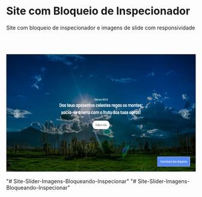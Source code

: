 ﻿# Site com Bloqueio de Inspecionador



<p>
Site com bloqueio de inspecionador e imagens de slide com responsividade
</p>
<br/>
<br/>
<p>
	<img width="666" height="313" src="./Imagens/Exemplo.jpg">
</p>"# Site-Slider-Imagens-Bloqueando-Inspecionar" 
"# Site-Slider-Imagens-Bloqueando-Inspecionar" 
